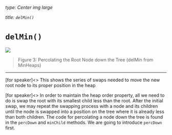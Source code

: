_type: Center img large_

_title: `delMin()`_

# `delMin()`
![](https://runestone.academy/runestone/books/published/pythonds/_images/percDown.png)

> Figure 3: Percolating the Root Node down the Tree (delMin from MinHeaps)


----
[for speaker]<> This shows the series of swaps needed to move the new root node to its proper position in the heap

[for speaker]<> In order to maintain the heap order property, all we need to do is swap the root with its smallest child less than the root. After the initial swap, we may repeat the swapping process with a node and its children until the node is swapped into a position on the tree where it is already less than both children. The code for percolating a node down the tree is found in the `percDown` and `minChild` methods. We are going to introduce `percDown` first.